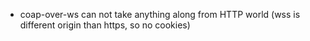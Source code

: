 * coap-over-ws can not take anything along from HTTP world (wss is different origin than https, so no cookies)
